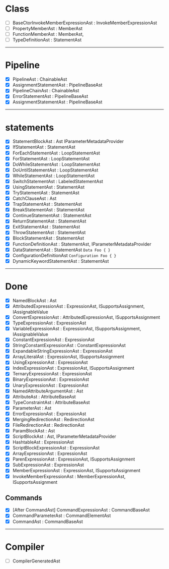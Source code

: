 # Class

- [ ] BaseCtorInvokeMemberExpressionAst : InvokeMemberExpressionAst
- [ ] PropertyMemberAst : MemberAst
- [ ] FunctionMemberAst : MemberAst,
- [ ] TypeDefinitionAst : StatementAst

---

# Pipeline

- [x] PipelineAst : ChainableAst
- [x] AssignmentStatementAst : PipelineBaseAst
- [x] PipelineChainAst : ChainableAst
- [x] ErrorStatementAst : PipelineBaseAst
- [x] AssignmentStatementAst : PipelineBaseAst

---

# statements

- [x] StatementBlockAst : Ast IParameterMetadataProvider
- [x] IfStatementAst : StatementAst
- [x] ForEachStatementAst : LoopStatementAst
- [x] ForStatementAst : LoopStatementAst
- [x] DoWhileStatementAst : LoopStatementAst
- [x] DoUntilStatementAst : LoopStatementAst
- [x] WhileStatementAst : LoopStatementAst
- [x] SwitchStatementAst : LabeledStatementAst
- [x] UsingStatementAst : StatementAst
- [x] TryStatementAst : StatementAst
- [x] CatchClauseAst : Ast
- [x] TrapStatementAst : StatementAst
- [x] BreakStatementAst : StatementAst
- [x] ContinueStatementAst : StatementAst
- [x] ReturnStatementAst : StatementAst
- [x] ExitStatementAst : StatementAst
- [x] ThrowStatementAst : StatementAst
- [x] BlockStatementAst : StatementAst
- [x] FunctionDefinitionAst : StatementAst, IParameterMetadataProvider
- [x] DataStatementAst : StatementAst `Data Foo { }`
- [x] ConfigurationDefinitionAst `Configuration Foo { }`
- [x] DynamicKeywordStatementAst : StatementAst

---

# Done

- [x] NamedBlockAst : Ast
- [x] AttributedExpressionAst : ExpressionAst, ISupportsAssignment, IAssignableValue
- [x] ConvertExpressionAst : AttributedExpressionAst, ISupportsAssignment
- [x] TypeExpressionAst : ExpressionAst
- [x] VariableExpressionAst : ExpressionAst, ISupportsAssignment, IAssignableValue
- [x] ConstantExpressionAst : ExpressionAst
- [x] StringConstantExpressionAst : ConstantExpressionAst
- [x] ExpandableStringExpressionAst : ExpressionAst
- [x] ArrayLiteralAst : ExpressionAst, ISupportsAssignment
- [x] UsingExpressionAst : ExpressionAst
- [x] IndexExpressionAst : ExpressionAst, ISupportsAssignment
- [x] TernaryExpressionAst : ExpressionAst
- [x] BinaryExpressionAst : ExpressionAst
- [x] UnaryExpressionAst : ExpressionAst
- [x] NamedAttributeArgumentAst : Ast
- [x] AttributeAst : AttributeBaseAst
- [x] TypeConstraintAst : AttributeBaseAst
- [x] ParameterAst : Ast
- [x] ErrorExpressionAst : ExpressionAst
- [x] MergingRedirectionAst : RedirectionAst
- [x] FileRedirectionAst : RedirectionAst
- [x] ParamBlockAst : Ast
- [x] ScriptBlockAst : Ast, IParameterMetadataProvider
- [x] HashtableAst : ExpressionAst
- [x] ScriptBlockExpressionAst : ExpressionAst
- [x] ArrayExpressionAst : ExpressionAst
- [x] ParenExpressionAst : ExpressionAst, ISupportsAssignment
- [x] SubExpressionAst : ExpressionAst
- [x] MemberExpressionAst : ExpressionAst, ISupportsAssignment
- [x] InvokeMemberExpressionAst : MemberExpressionAst, ISupportsAssignment

## Commands

- [x] [After CommandAst] CommandExpressionAst : CommandBaseAst
- [x] CommandParameterAst : CommandElementAst
- [x] CommandAst : CommandBaseAst

---

# Compiler

- [ ] CompilerGeneratedAst
